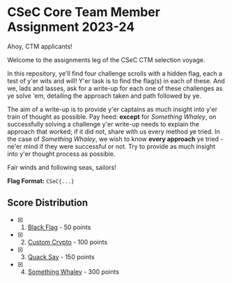 # CSeC Core Team Member Assignment 2023-24

Ahoy, CTM applicants!

Welcome to the assignments leg of the CSeC CTM selection voyage.

In this repository, ye'll find four challenge scrolls with a hidden flag, each a test of y'er wits and will! Y'er task is to find the flag(s) in each of these. And we, lads and lasses, ask for a write-up for each one of these challenges as ye solve 'em, detailing the approach taken and path followed by ye. 

The aim of a write-up is to provide y'er captains as much insight into y'er train of thought as possible. Pay heed: **except** for *Something Whaley*, on successfully solving a challenge y'er write-up needs to explain the approach that worked; if it did not, share with us every method ye tried. In the case of *Something Whaley*, we wish to know **every approach** ye tried - ne'er mind if they were successful or not. Try to provide as much insight into y'er thought process as possible.

Fair winds and following seas, sailors!

**Flag Format:** ```CSeC{...}```

## Score Distribution
- [x] 1. [Black Flag](Black_Flag) - 50 points
- [x] 2. [Custom Crypto](Custom_Crypto) - 100 points
- [x] 3. [Quack Say](Quack_Say) - 150 points
- [x] 4. [Something Whaley](Something_Whaley) - 300 points
